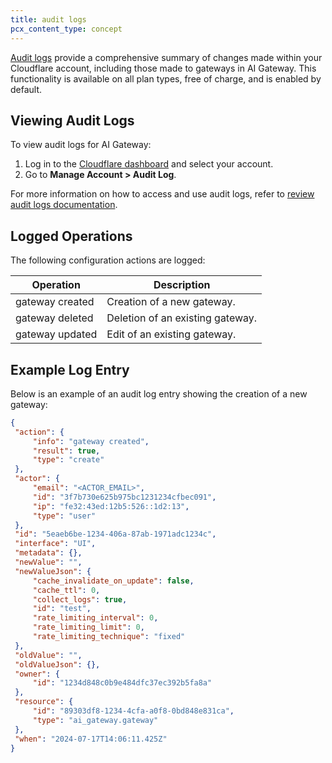 ```yaml
---
title: audit logs
pcx_content_type: concept
---
```


[Audit logs]( https://developers.cloudflare.com/fundamentals/setup/account/account-security/review-audit-logs/) provide a comprehensive summary of changes made within your Cloudflare account, including those made to gateways in AI Gateway. This functionality is available on all plan types, free of charge, and is enabled by default.

## Viewing Audit Logs

To view audit logs for AI Gateway:
1. Log in to the [Cloudflare dashboard](https://dash.cloudflare.com/login) and select your account.
2. Go to **Manage Account > Audit Log**.

For more information on how to access and use audit logs, refer to [review audit logs documentation](https://developers.cloudflare.com/fundamentals/setup/account/account-security/review-audit-logs/).

## Logged Operations

The following configuration actions are logged:

| Operation         | Description                      |
|-------------------|----------------------------------|
| gateway created   | Creation of a new gateway.       |
| gateway deleted   | Deletion of an existing gateway. |
| gateway updated   | Edit of an existing gateway.     |

## Example Log Entry

Below is an example of an audit log entry showing the creation of a new gateway:

```json
{
 "action": {
     "info": "gateway created",
     "result": true,
     "type": "create"
 },
 "actor": {
     "email": "<ACTOR_EMAIL>",
     "id": "3f7b730e625b975bc1231234cfbec091",
     "ip": "fe32:43ed:12b5:526::1d2:13",
     "type": "user"
 },
 "id": "5eaeb6be-1234-406a-87ab-1971adc1234c",
 "interface": "UI",
 "metadata": {},
 "newValue": "",
 "newValueJson": {
     "cache_invalidate_on_update": false,
     "cache_ttl": 0,
     "collect_logs": true,
     "id": "test",
     "rate_limiting_interval": 0,
     "rate_limiting_limit": 0,
     "rate_limiting_technique": "fixed"
 },
 "oldValue": "",
 "oldValueJson": {},
 "owner": {
     "id": "1234d848c0b9e484dfc37ec392b5fa8a"
 },
 "resource": {
     "id": "89303df8-1234-4cfa-a0f8-0bd848e831ca",
     "type": "ai_gateway.gateway"
 },
 "when": "2024-07-17T14:06:11.425Z"
}
